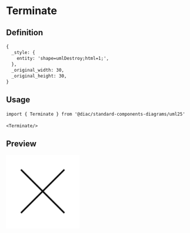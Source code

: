 # Terminate

## Definition

```
{
  _style: { 
    entity: 'shape=umlDestroy;html=1;',
  },
  _original_width: 30,
  _original_height: 30,
}
```

## Usage

```
import { Terminate } from '@diac/standard-components-diagrams/uml25'

<Terminate/>
```

## Preview

<img src="./terminate.png" width="200"/>
